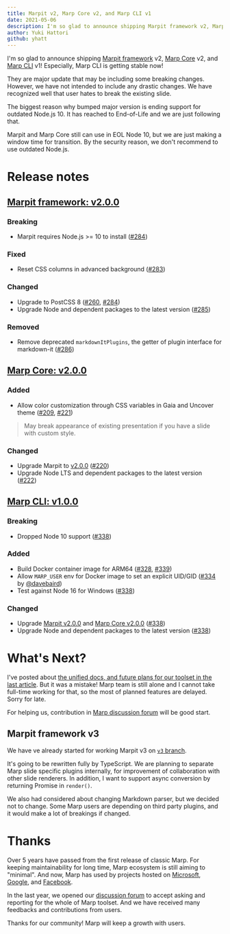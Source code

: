 ```yaml
---
title: Marpit v2, Marp Core v2, and Marp CLI v1
date: 2021-05-06
description: I'm so glad to announce shipping Marpit framework v2, Marp Core v2, and Marp CLI v1! Especially, Marp CLI is getting stable now!
author: Yuki Hattori
github: yhatt
---
```


[marpit framework]: https://marpit.marp.app/
[marp core]: https://github.com/marp-team/marp-core
[marp cli]: https://github.com/marp-team/marp-cli

I'm so glad to announce shipping [Marpit framework] v2, [Marp Core] v2, and [Marp CLI] v1! Especially, Marp CLI is getting stable now!

They are major update that may be including some breaking changes. However, we have not intended to include any drastic changes. We have recognized well that user hates to break the existing slide.

The biggest reason why bumped major version is ending support for outdated Node.js 10. It has reached to End-of-Life and we are just following that.

Marpit and Marp Core still can use in EOL Node 10, but we are just making a window time for transition. By the security reason, we don't recommend to use outdated Node.js.

<!-- more -->

# Release notes

## [Marpit framework: v2.0.0](https://github.com/marp-team/marpit/releases/tag/v2.0.0)

### Breaking

- Marpit requires Node.js >= 10 to install ([#284](https://github.com/marp-team/marpit/pull/284))

### Fixed

- Reset CSS columns in advanced background ([#283](https://github.com/marp-team/marpit/pull/283))

### Changed

- Upgrade to PostCSS 8 ([#260](https://github.com/marp-team/marpit/issues/260), [#284](https://github.com/marp-team/marpit/pull/284))
- Upgrade Node and dependent packages to the latest version ([#285](https://github.com/marp-team/marpit/pull/285))

### Removed

- Remove deprecated `markdownItPlugins`, the getter of plugin interface for markdown-it ([#286](https://github.com/marp-team/marpit/pull/286))

## [Marp Core: v2.0.0](https://github.com/marp-team/marp-core/releases/tag/v2.0.0)

### Added

- Allow color customization through CSS variables in Gaia and Uncover theme ([#209](https://github.com/marp-team/marp-core/issues/209), [#221](https://github.com/marp-team/marp-core/pull/221))

> May break appearance of existing presentation if you have a slide with custom style.

### Changed

- Upgrade Marpit to [v2.0.0](https://github.com/marp-team/marpit/releases/v2.0.0) ([#220](https://github.com/marp-team/marp-core/pull/220))
- Upgrade Node LTS and dependent packages to the latest version ([#222](https://github.com/marp-team/marp-core/pull/222))

## [Marp CLI: v1.0.0](https://github.com/marp-team/marp-cli/releases/tag/v1.0.0)

### Breaking

- Dropped Node 10 support ([#338](https://github.com/marp-team/marp-cli/pull/338))

### Added

- Build Docker container image for ARM64 ([#328](https://github.com/marp-team/marp-cli/issues/328), [#339](https://github.com/marp-team/marp-cli/pull/339))
- Allow `MARP_USER` env for Docker image to set an explicit UID/GID ([#334](https://github.com/marp-team/marp-cli/pull/334) by [@davebaird](https://github.com/davebaird))
- Test against Node 16 for Windows ([#338](https://github.com/marp-team/marp-cli/pull/338))

### Changed

- Upgrade [Marpit v2.0.0](https://github.com/marp-team/marpit/releases/tag/v2.0.0) and [Marp Core v2.0.0](https://github.com/marp-team/marp-core/releases/tag/v2.0.0) ([#338](https://github.com/marp-team/marp-cli/pull/338))
- Upgrade Node and dependent packages to the latest version ([#338](https://github.com/marp-team/marp-cli/pull/338))

# What's Next?

I've posted about [the unified docs, and future plans for our toolset in the last article](/blog/re-creation-of-marp-website). But it was a mistake! Marp team is still alone and I cannot take full-time working for that, so the most of planned features are delayed. Sorry for late.

For helping us, contribution in [Marp discussion forum](https://github.com/marp-team/marp/discussions) will be good start.

## Marpit framework v3

We have ve already started for working Marpit v3 on [`v3` branch](https://github.com/marp-team/marpit/tree/v3).

It's going to be rewritten fully by TypeScript. We are planning to separate Marp slide specific plugins internally, for improvement of collaboration with other slide renderers. In addition, I want to support async conversion by returning Promise in `render()`.

We also had considered about changing Markdown parser, but we decided not to change. Some Marp users are depending on third party plugins, and it would make a lot of breakings if changed.

# Thanks

Over 5 years have passed from the first release of classic Marp. For keeping maintainability for long time, Marp ecosystem is still aiming to "minimal". And now, Marp has used by projects hosted on [Microsoft](https://github.com/microsoft/lage), [Google](https://github.com/google/applied-machine-learning-intensive), and [Facebook](https://github.com/facebookincubator/cargo-guppy).

In the last year, we opened our [discussion forum](https://github.com/marp-team/marp/discussions) to accept asking and reporting for the whole of Marp toolset. And we have received many feedbacks and contributions from users.

Thanks for our community! Marp will keep a growth with users.
